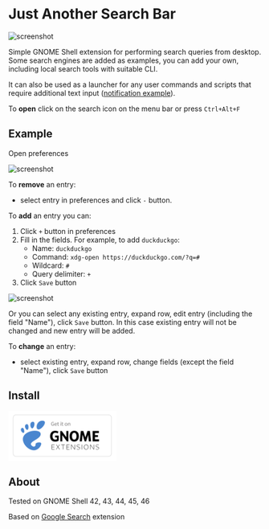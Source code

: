 # Just Another Search Bar

![screenshot](./img/screenshot.png)

Simple GNOME Shell extension for performing search queries from desktop. Some search engines are added as examples, you can add your own, including local search tools with suitable CLI.

It can also be used as a launcher for any user commands and scripts that require additional text input ([notification example](./img/prefs3.png)).

To **open** click on the search icon on the menu bar or press `Ctrl+Alt+F`

## Example

Open preferences

![screenshot](./img/prefs1.png)

To **remove** an entry:
- select entry in preferences and click `-` button.

To **add** an entry you can:
1. Click `+` button in preferences
2. Fill in the fields. For example, to add `duckduckgo`:
    - Name: `duckduckgo`
    - Command: `xdg-open https://duckduckgo.com/?q=#`
    - Wildcard: `#`
    - Query delimiter: `+`
3. Click `Save` button

![screenshot](./img/prefs2.png)

Or you can select any existing entry, expand row, edit entry (including the field "Name"), click `Save` button. In this case existing entry will not be changed and new entry will be added.

To **change** an    entry:
- select existing entry, expand row, change fields (except the field "Name"), click `Save` button

## Install

[<img src="https://raw.githubusercontent.com/andyholmes/gnome-shell-extensions-badge/master/get-it-on-ego.svg?sanitize=true" alt="Get it on GNOME Extensions" height="100" align="middle">](https://extensions.gnome.org/extension/5522/just-another-search-bar/)


## About

Tested on GNOME Shell 42, 43, 44, 45, 46

Based on [Google Search](https://extensions.gnome.org/extension/1057/google-search/) extension
